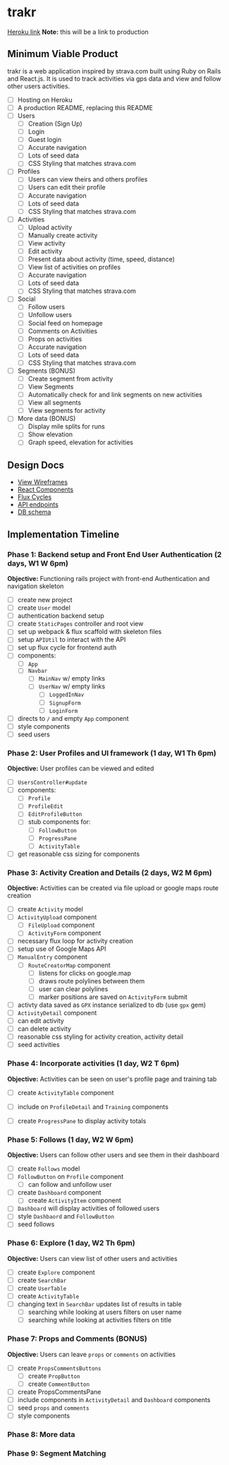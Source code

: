 # trakr

[Heroku link][heroku] **Note:** this will be a link to production

[heroku]: http://www.herokuapp.com

## Minimum Viable Product

trakr is a web application inspired by strava.com built using Ruby on Rails and React.js. It is used to track activities via gps data and view and follow other users activities.

- [ ] Hosting on Heroku
- [ ] A production README, replacing this README
- [ ] Users
  - [ ] Creation (Sign Up)
  - [ ] Login
  - [ ] Guest login
  - [ ] Accurate navigation
  - [ ] Lots of seed data
  - [ ] CSS Styling that matches strava.com
- [ ] Profiles
  - [ ] Users can view theirs and others profiles
  - [ ] Users can edit their profile
  - [ ] Accurate navigation
  - [ ] Lots of seed data
  - [ ] CSS Styling that matches strava.com
- [ ] Activities
  - [ ] Upload activity
  - [ ] Manually create activity
  - [ ] View activity
  - [ ] Edit activity
  - [ ] Present data about activity (time, speed, distance)
  - [ ] View list of activities on profiles
  - [ ] Accurate navigation
  - [ ] Lots of seed data
  - [ ] CSS Styling that matches strava.com
- [ ] Social
  - [ ] Follow users
  - [ ] Unfollow users
  - [ ] Social feed on homepage
  - [ ] Comments on Activities
  - [ ] Props on activities
  - [ ] Accurate navigation
  - [ ] Lots of seed data
  - [ ] CSS Styling that matches strava.com
- [ ] Segments (BONUS)
  - [ ] Create segment from activity
  - [ ] View Segments
  - [ ] Automatically check for and link segments on new activities
  - [ ] View all segments
  - [ ] View segments for activity
- [ ] More data (BONUS)
  - [ ] Display mile splits for runs
  - [ ] Show elevation
  - [ ] Graph speed, elevation for activities

## Design Docs
* [View Wireframes][views]
* [React Components][components]
* [Flux Cycles][flux-cycles]
* [API endpoints][api-endpoints]
* [DB schema][schema]


[views]: docs/wireframes/wireframes.pdf
[components]: docs/components.md
[flux-cycles]: docs/flux-cycles.md
[api-endpoints]: docs/api-endpoints.md
[schema]: docs/schema.md
[phases]: docs/phases

## Implementation Timeline

### Phase 1: Backend setup and Front End User Authentication (2 days, W1 W 6pm)

**Objective:** Functioning rails project with front-end Authentication and navigation skeleton

* [ ] create new project
* [ ] create `User` model
* [ ] authentication backend setup
* [ ] create `StaticPages` controller and root view
* [ ] set up webpack & flux scaffold with skeleton files
* [ ] setup `APIUtil` to interact with the API
* [ ] set up flux cycle for frontend auth
* [ ] components:
  * [ ] `App`
  * [ ] `Navbar`
    * [ ] `MainNav` w/ empty links
    * [ ] `UserNav` w/ empty links
      * [ ] `LoggedInNav`
      * [ ] `SignupForm`
      * [ ] `LoginForm`
* [ ] directs to `/` and empty `App` component
* [ ] style components
* [ ] seed users

### Phase 2: User Profiles and UI framework (1 day, W1 Th 6pm)

**Objective:** User profiles can be viewed and edited

* [ ] `UsersController#update`
* [ ] components:
  * [ ] `Profile`
  * [ ] `ProfileEdit`
  * [ ] `EditProfileButton`
  * [ ] stub components for:
    * [ ] `FollowButton`
    * [ ] `ProgressPane`
    * [ ] `ActivityTable`
* [ ] get reasonable css sizing for components

### Phase 3: Activity Creation and Details (2 days, W2 M 6pm)

**Objective:** Activities can be created via file upload or google maps route creation

* [ ] create `Activity` model
* [ ] `ActivityUpload` component
  * [ ] `FileUpload` component
  * [ ] `ActivityForm` component
* [ ] necessary flux loop for activity creation
* [ ] setup use of Google Maps API
* [ ] `ManualEntry` component
  * [ ] `RouteCreatorMap` component
    * [ ] listens for clicks on google.map
    * [ ] draws route polylines between them
    * [ ] user can clear polylines
    * [ ] marker positions are saved on `ActivityForm` submit
* [ ] activty data saved as `GPX` instance serialized to db (use `gpx` gem)
* [ ] `ActivityDetail` component
* [ ] can edit activity
* [ ] can delete activity
* [ ] reasonable css styling for activity creation, activity detail
* [ ] seed activities

### Phase 4: Incorporate activities (1 day, W2 T 6pm)

**Objective:** Activities can be seen on user's profile page and training tab

* [ ] create `ActivityTable` component
* [ ] include on `ProfileDetail` and `Training` components
* [ ] create `ProgressPane` to display activity totals


### Phase 5: Follows (1 day, W2 W 6pm)

**Objective:** Users can follow other users and see them in their dashboard

* [ ] create `Follows` model
* [ ] `FollowButton` on `Profile` component
  * [ ] can follow and unfollow user
* [ ] create `Dashboard` component
  * [ ] create `ActivityItem` component
* [ ] `Dashboard` will display activities of followed users
* [ ] style `Dashbaord` and `FollowButton`
* [ ] seed follows

### Phase 6: Explore (1 day, W2 Th 6pm)

**Objective:** Users can view list of other users and activities

* [ ] create `Explore` component
* [ ] create `SearchBar`
* [ ] create `UserTable`
* [ ] create `ActivityTable`
* [ ] changing text in `SearchBar` updates list of results in table
  * [ ] searching while looking at users filters on user name
  * [ ] searching while looking at activities filters on title

### Phase 7: Props and Comments (BONUS)

**Objective:** Users can leave `props` or `comments` on activities

* [ ] create `PropsCommentsButtons`
  * [ ] create `PropButton`
  * [ ] create `CommentButton`
* [ ] create PropsCommentsPane
* [ ] include components in `ActivityDetail` and `Dashboard` components
* [ ] seed `props` and `comments`
* [ ] style components

### Phase 8: More data

### Phase 9: Segment Matching
